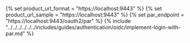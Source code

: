 {% set product_url_format = "https://localhost:9443" %}
{% set product_url_sample = "https://localhost:9443" %}
{% set par_endpoint = "https://localhost:9443/oauth2/par" %}
{% include "../../../../../../includes/guides/authentication/oidc/implement-login-with-par.md" %}
